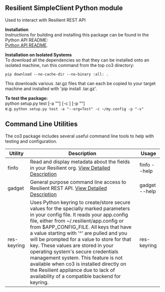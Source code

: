 ## Resilient SimpleClient Python module
Used to interact with Resilient REST API


__Installation__  
Instructions for building and installing this package can be found in the 
Python API README:  
[Python API README](../).


__Installation on Isolated Systems__  
To download all the dependencies so that they can be installed
onto an isolated machine, run this command from the top co3 directory:

    pip download --no-cache-dir --no-binary :all: .

This downloads various .tar.gz files that can each be copied to
your target machine and installed with 'pip install <file>.tar.gz'.

__To test the package:__  
   python setup.py test [-a "<optional co3argparse args>"] [-c <config file>] [-p "<optional pytest args>"]  
   e.g. `python setup.py test -a "--org=Test" -c ~/my.config -p "-s"`
   

## Command Line Utilities
The co3 package includes several useful command line tools to help with testing and configuration.

|Utility|Description|Usage|
| --- | --- | --- |
|finfo|Read and display metadata about the fields in your Resilient org.  [View Detailed Description](../examples/rest/finfo)|finfo --help|
|gadget|General purpose command line access to Resilient REST API.  [View Detailed Description](../examples/rest/gadget)|gadget --help|
|res-keyring|Uses Python keyring to create/store secure values for the specially marked parameters in your config file.  It reads your app.config file, either from ~/.resilient/app.config or from $APP\_CONFIG\_FILE.  All keys that have a value starting with '^' are pulled and you will be prompted for a value to store for that key.  These values are stored in your operating system's secure credentials management system.  This feature is not available when co3 is installed directly on the Resilient appliance due to lack of availability of a compatible backend for keyring.|res-keyring|
